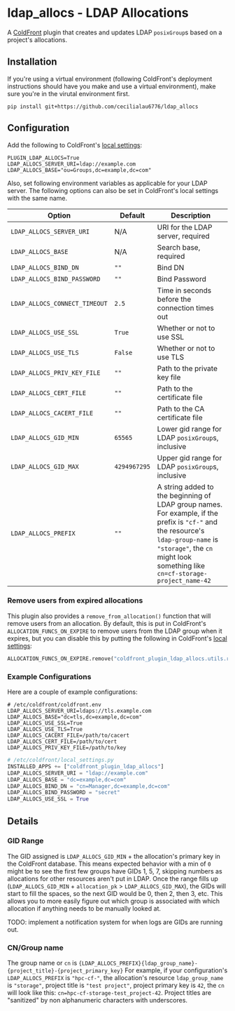 # ldap_allocs - LDAP Allocations

A [ColdFront](https://coldfront.readthedocs.io/en/latest/) plugin that creates and updates LDAP `posixGroup`s based on a project's allocations.

## Installation
If you're using a virtual environment (following ColdFront's deployment instructions should have you make and use a virtual environment), make sure you're in the virutal environment first.

`pip install git+https://github.com/cecilialau6776/ldap_allocs`

## Configuration
Add the following to ColdFront's [local settings](https://coldfront.readthedocs.io/en/latest/config/#configuration-files):

```env
PLUGIN_LDAP_ALLOCS=True
LDAP_ALLOCS_SERVER_URI=ldap://example.com
LDAP_ALLOCS_BASE="ou=Groups,dc=example,dc=com"
```

Also, set following environment variables as applicable for your LDAP server.
The following options can also be set in ColdFront's local settings with the same name.

| Option | Default | Description |
| --- | --- | --- |
| `LDAP_ALLOCS_SERVER_URI` | N/A | URI for the LDAP server, required |
| `LDAP_ALLOCS_BASE` | N/A | Search base, required |
| `LDAP_ALLOCS_BIND_DN` | `""` | Bind DN |
| `LDAP_ALLOCS_BIND_PASSWORD` | `""` | Bind Password |
| `LDAP_ALLOCS_CONNECT_TIMEOUT` | `2.5` | Time in seconds before the connection times out |
| `LDAP_ALLOCS_USE_SSL` | `True` | Whether or not to use SSL |
| `LDAP_ALLOCS_USE_TLS` | `False` | Whether or not to use TLS |
| `LDAP_ALLOCS_PRIV_KEY_FILE` | `""` | Path to the private key file |
| `LDAP_ALLOCS_CERT_FILE` | `""` | Path to the certificate file |
| `LDAP_ALLOCS_CACERT_FILE` | `""` | Path to the CA certificate file |
| `LDAP_ALLOCS_GID_MIN` | `65565` | Lower gid range for LDAP `posixGroup`s, inclusive |
| `LDAP_ALLOCS_GID_MAX` | `4294967295` | Upper gid range for LDAP `posixGroup`s, inclusive |
| `LDAP_ALLOCS_PREFIX` | `""` | A string added to the beginning of LDAP group names. For example, if the prefix is `"cf-"` and the resource's `ldap-group-name` is `"storage"`, the `cn` might look something like `cn=cf-storage-project_name-42` |

### Remove users from expired allocations

This plugin also provides a `remove_from_allocation()` function that will remove users from an allocation. By default, this is put in ColdFront's `ALLOCATION_FUNCS_ON_EXPIRE` to remove users from the LDAP group when it expires, but you can disable this by putting the following in ColdFront's [local settings](https://coldfront.readthedocs.io/en/latest/config/#configuration-files):

```py
ALLOCATION_FUNCS_ON_EXPIRE.remove("coldfront_plugin_ldap_allocs.utils.remove_from_allocation")
```

### Example Configurations

Here are a couple of example configurations:

```env
# /etc/coldfront/coldfront.env
LDAP_ALLOCS_SERVER_URI=ldaps://tls.example.com
LDAP_ALLOCS_BASE="dc=tls,dc=example,dc=com"
LDAP_ALLOCS_USE_SSL=True
LDAP_ALLOCS_USE_TLS=True
LDAP_ALLOCS_CACERT_FILE=/path/to/cacert
LDAP_ALLOCS_CERT_FILE=/path/to/cert
LDAP_ALLOCS_PRIV_KEY_FILE=/path/to/key
```

```py
# /etc/coldfront/local_settings.py
INSTALLED_APPS += ["coldfront_plugin_ldap_allocs"]
LDAP_ALLOCS_SERVER_URI = "ldap://example.com"
LDAP_ALLOCS_BASE = "dc=example,dc=com"
LDAP_ALLOCS_BIND_DN = "cn=Manager,dc=example,dc=com"
LDAP_ALLOCS_BIND_PASSWORD = "secret"
LDAP_ALLOCS_USE_SSL = True
```

## Details
### GID Range
The GID assigned is `LDAP_ALLOCS_GID_MIN` + the allocation's primary key in the ColdFront database. This means expected behavior with a min of `0` might be to see the first few groups have GIDs 1, 5, 7, skipping numbers as allocations for other resources aren't put in LDAP.
Once the range fills up (`LDAP_ALLOCS_GID_MIN` + `allocation_pk` > `LDAP_ALLOCS_GID_MAX`), the GIDs will start to fill the spaces, so the next GID would be 0, then 2, then 3, etc. This allows you to more easily figure out which group is associated with which allocation if anything needs to be manually looked at.

TODO: implement a notification system for when logs are GIDs are running out.

### CN/Group name
The group name or `cn` is `{LDAP_ALLOCS_PREFIX}{ldap_group_name}-{project_title}-{project_primary_key}` For example, if your configuration's `LDAP_ALLOCS_PREFIX` is `"hpc-cf-"`, the allocation's resource `ldap_group_name` is `"storage"`, project title is `"test project"`, project primary key is `42`, the `cn` will look like this: `cn=hpc-cf-storage-test_project-42`.
Project titles are "sanitized" by non alphanumeric characters with underscores.
